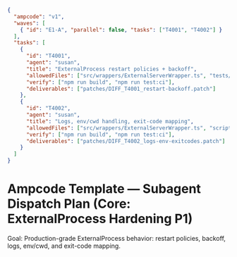 ```json
{
  "ampcode": "v1",
  "waves": [
    { "id": "E1-A", "parallel": false, "tasks": ["T4001", "T4002"] }
  ],
  "tasks": [
    {
      "id": "T4001",
      "agent": "susan",
      "title": "ExternalProcess restart policies + backoff",
      "allowedFiles": ["src/wrappers/ExternalServerWrapper.ts", "tests/integration/externalFromConfig.spec.ts"],
      "verify": ["npm run build", "npm run test:ci"],
      "deliverables": ["patches/DIFF_T4001_restart-backoff.patch"]
    },
    {
      "id": "T4002",
      "agent": "susan",
      "title": "Logs, env/cwd handling, exit-code mapping",
      "allowedFiles": ["src/wrappers/ExternalServerWrapper.ts", "scripts/mkctl.ts", "docs/devex/mkctl-cookbook.md"],
      "verify": ["npm run build", "npm run test:ci"],
      "deliverables": ["patches/DIFF_T4002_logs-env-exitcodes.patch"]
    }
  ]
}
```

# Ampcode Template — Subagent Dispatch Plan (Core: ExternalProcess Hardening P1)

Goal: Production-grade ExternalProcess behavior: restart policies, backoff, logs, env/cwd, and exit-code mapping.

